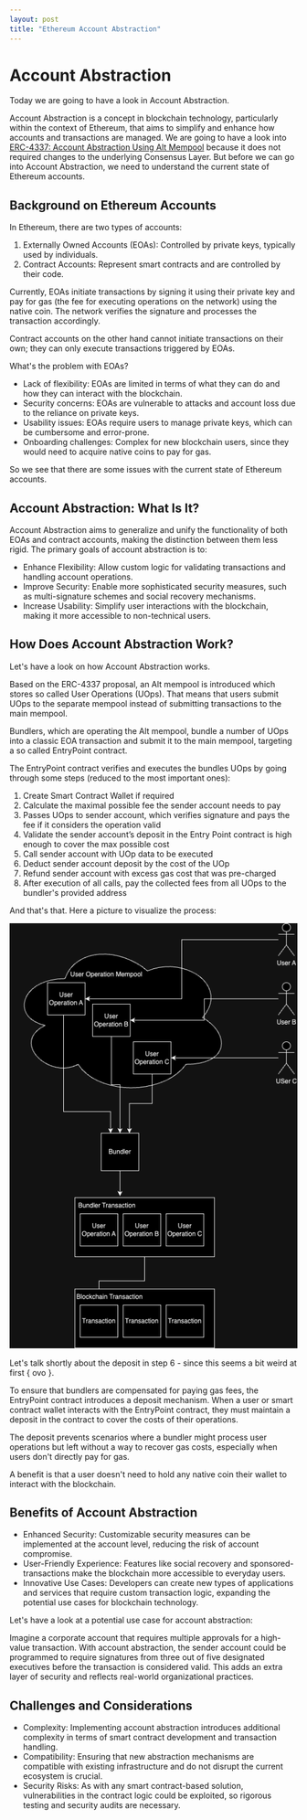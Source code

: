 ```yaml
---
layout: post
title: "Ethereum Account Abstraction"
---
```

# Account Abstraction

Today we are going to have a look in Account Abstraction.

Account Abstraction is a concept in blockchain technology, particularly within the context of Ethereum, that aims
to simplify and enhance how accounts and transactions are managed. We are going to have a
look into [ERC-4337: Account Abstraction Using Alt Mempool](https://eips.ethereum.org/EIPS/eip-4337)
because it does not required changes to the underlying Consensus Layer.
But before we can go into Account Abstraction, we need to understand the current state of Ethereum accounts.

## Background on Ethereum Accounts
In Ethereum, there are two types of accounts:

 1. Externally Owned Accounts (EOAs): Controlled by private keys, typically used by individuals.
 2. Contract Accounts: Represent smart contracts and are controlled by their code.

Currently, EOAs initiate transactions by signing it using their private key and pay for gas
(the fee for executing operations on the network) using the native coin. The network verifies the signature and processes the transaction accordingly.

Contract accounts on the other hand cannot initiate transactions on their own; 
they can only execute transactions triggered by EOAs.

What's the problem with EOAs?

* Lack of flexibility: EOAs are limited in terms of what they can do and how they can interact with the blockchain.
* Security concerns: EOAs are vulnerable to attacks and account loss due to the reliance on private keys.
* Usability issues: EOAs require users to manage private keys, which can be cumbersome and error-prone.
* Onboarding challenges: Complex for new blockchain users, since they would need to acquire native coins to pay for gas.

So we see that there are some issues with the current state of Ethereum accounts.

## Account Abstraction: What Is It?

Account Abstraction aims to generalize and unify the functionality of both EOAs and 
contract accounts, making the distinction between them less rigid. The primary goals of account abstraction is to:

 * Enhance Flexibility: Allow custom logic for validating transactions and handling account operations.
 * Improve Security: Enable more sophisticated security measures, such as multi-signature schemes and social recovery mechanisms.
 * Increase Usability: Simplify user interactions with the blockchain, making it more accessible to non-technical users.

## How Does Account Abstraction Work?

Let's have a look on how Account Abstraction works.

Based on the ERC-4337 proposal, an Alt mempool is introduced which stores 
so called User Operations (UOps). That means that users submit UOps to the separate mempool
instead of submitting transactions to the main mempool. 

Bundlers, which are operating the Alt mempool, bundle a number of UOps into a classic EOA transaction
and submit it to the main mempool, targeting a so called EntryPoint contract.

The EntryPoint contract verifies and executes the bundles UOps by going through some steps (reduced to the most important ones):

1. Create Smart Contract Wallet if required
2. Calculate the maximal possible fee the sender account needs to pay
3. Passes UOps to sender account, which verifies signature and pays the fee if it considers the operation valid
4. Validate the sender account’s deposit in the Entry Point contract is high enough to cover the max possible cost
5. Call sender account with UOp data to be executed
6. Deduct sender account deposit by the cost of the UOp
7. Refund sender account with excess gas cost that was pre-charged
8. After execution of all calls, pay the collected fees from all UOps to the bundler's provided address

And that's that. Here a picture to visualize the process:

![Account Abstraction](/assets/images/AccountAbstraction.png)

Let's talk shortly about the deposit in step 6 - since this seems a bit weird at first { ovo }.

To ensure that bundlers are compensated for paying gas fees, the EntryPoint contract introduces a deposit mechanism.
When a user or smart contract wallet interacts with the EntryPoint contract, they must maintain
a deposit in the contract to cover the costs of their operations.

The deposit prevents scenarios where a bundler might process user operations but left
without a way to recover gas costs, especially when users don't directly pay for gas.

A benefit is that a user doesn't need to hold any native coin their wallet to interact with the blockchain.

## Benefits of Account Abstraction

* Enhanced Security: Customizable security measures can be implemented at the account level, reducing the risk of account compromise.
* User-Friendly Experience: Features like social recovery and sponsored-transactions make the blockchain more accessible to everyday users.
* Innovative Use Cases: Developers can create new types of applications and services that require custom transaction logic, expanding the potential use cases for blockchain technology.

Let's have a look at a potential use case for account abstraction:

Imagine a corporate account that requires multiple approvals for a high-value transaction. With account abstraction, the sender account could be programmed to require signatures from three out of five designated executives before the transaction is considered valid. This adds an extra layer of security and reflects real-world organizational practices.

## Challenges and Considerations

* Complexity: Implementing account abstraction introduces additional complexity in terms of smart contract development and transaction handling.
* Compatibility: Ensuring that new abstraction mechanisms are compatible with existing infrastructure and do not disrupt the current ecosystem is crucial.
* Security Risks: As with any smart contract-based solution, vulnerabilities in the contract logic could be exploited, so rigorous testing and security audits are necessary.
